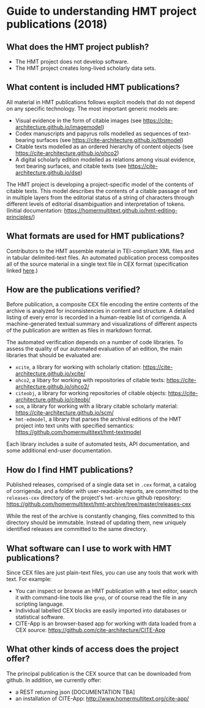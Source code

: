 # Guide to understanding HMT project publications (2018)

## What does the HMT project publish?

-   The HMT project does not develop software.
-   The HMT project creates long-lived scholarly data sets.

## What content is included HMT publications?

All material in HMT publications follows explicit models that do not depend on any specific technology.  The most important generic models are:

-   Visual evidence in the form of citable images (see <https://cite-architecture.github.io/imagemodel>)
-   Codex manuscripts and papyrus rolls modelled as sequences of text-bearing surfaces (see <https://cite-architecture.github.io/tbsmodel>)
-   Citable texts modelled as an ordered hierarchy of content objects (see https://cite-architecture.github.io/ohco2)
-   A digital scholarly edition modelled as relations among visual evidence, text bearing surfaces, and citable texts (see <https://cite-architecture.github.io/dse>)

The HMT project is developing a project-specific model of the contents of citable texts.  This model describes the contents of a citable passage of text in multiple layers from the editorial status of a string of characters through different levels of editorial disambiguation and interpretation of tokens. (Initial documentation: <https://homermultitext.github.io/hmt-editing-principles/>)


## What formats are used for HMT publications?


Contributors to the HMT assemble material in TEI-compliant XML files and in tabular delimited-text files.  An automated publication process composites all of the source material in a single text file in CEX format (specification linked [here](https://cite-architecture.github.io/citedx/).)


## How are the publications verified?

Before publication, a composite CEX file encoding the entire contents of the archive is analyzed for inconsistencies in content and structure.  A detailed listing of every error is recorded in a human-reable list of corrigenda.  A machine-generated textual summary and visualizations of different aspects of the publication are written as files in markdown format.

The automated verification depends on a number of code libraries.  To assess the quality of our automated evaluation of an edition, the main libraries that should be evaluated are:


-   `xcite`, a library for working with scholarly citation: <https://cite-architecture.github.io/xcite/>
-   `ohco2`, a libary for working with repositories of citable texts: <https://cite-architecture.github.io/ohco2/>
-   `citeobj`, a library for working repositories of citable objects:  <https://cite-architecture.github.io/citeobj/>
-   `scm`, a library for working with a library citable scholarly material: <https://cite-architecture.github.io/scm/>
-   `hmt-edmodel`, a library that parses the archival editions of the HMT project into text units with specified semantics:  <https://github.com/homermultitext/hmt-textmodel>

Each library includes a suite of automated tests, API documentation, and some additional end-user documentation.

## How do I find HMT publications?

Published releases, comprised of a single data set in `.cex` format, a catalog of corrigenda, and a folder with user-readable reports, are committed to the `releases-cex` directory of the project's `hmt-archive` github repository:
<https://github.com/homermultitext/hmt-archive/tree/master/releases-cex>

While the rest of the archive is constantly changing, files committed to this directory should be immutable.  Instead of updating them, new uniquely identified releases are committed to the same directory.

## What software can I use to work with HMT publications?

Since CEX files are just plain-text files, you can use any tools that work with text.  For example:

-   You can inspect or browse  an HMT publication with a text editor, search it with command-line tools like `grep`, or of course read the file in any scripting language.
-   Individual labelled CEX blocks are easily imported into databases or statistical software.
-   CITE-App is an browser-based app for working with data loaded from a CEX source:
<https://github.com/cite-architecture/CITE-App>



## What other kinds of access does the project offer?

The principal publication is the CEX source that can be downloaded from github.  In addition, we currently offer:

-   a REST returning json [DOCUMENTATION TBA]
-   an installation of CITE-App: <http://www.homermultitext.org/cite-app/>
